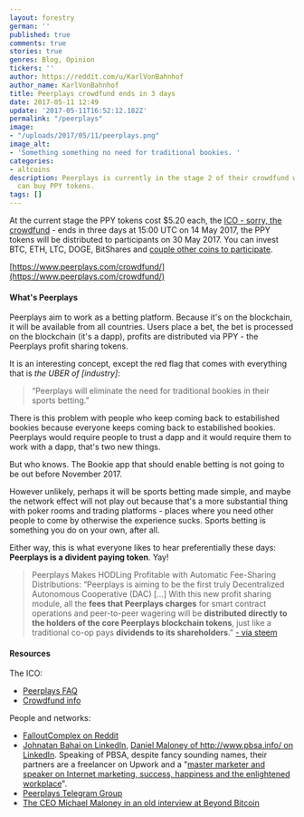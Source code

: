 ```yaml
---
layout: forestry
german: ''
published: true
comments: true
stories: true
genres: Blog, Opinion
tickers: ''
author: https://reddit.com/u/KarlVonBahnhof
author_name: KarlVonBahnhof
title: Peerplays crowdfund ends in 3 days
date: 2017-05-11 12:49
update: '2017-05-11T16:52:12.182Z'
permalink: "/peerplays"
image:
- "/uploads/2017/05/11/peerplays.png"
image_alt:
- 'Something something no need for traditional bookies. '
categories:
- altcoins
description: Peerplays is currently in the stage 2 of their crowdfund where anyone
  can buy PPY tokens.
tags: []
---
```

At the current stage the PPY tokens cost $5.20 each, the [ICO - sorry, the crowdfund](https://www.altcointrading.net/ico-regulations) - ends in three days at 15:00 UTC on 14 May 2017, the PPY tokens will be distributed to participants on 30 May 2017. You can invest BTC, ETH, LTC, DOGE, BitShares and [couple other coins to participate](http://prntscr.com/f6pdj3).

[https://www.peerplays.com/crowdfund/](https://www.peerplays.com/crowdfund/)

#### What's Peerplays

Peerplays aim to work as a betting platform. Because it's on the blockchain, it will be available from all countries. Users place a bet, the bet is processed on the blockchain (it's a dapp), profits are distributed via PPY - the Peerplays profit sharing tokens.

It is an interesting concept, except the red flag that comes with everything that is *the UBER of [industry]*:

> “Peerplays will eliminate the need for traditional bookies in their sports betting.”

There is this problem with people who keep coming back to estabilished bookies because everyone keeps coming back to estabilished bookies. Peerplays would require people to trust a dapp and it would require them to work with a dapp, that's two new things. 

But who knows. The Bookie app that should enable betting is not going to be out before November 2017. 

However unlikely, perhaps it will be sports betting made simple, and maybe the network effect will not play out because that's a more substantial thing with poker rooms and trading platforms - places where you need other people to come by otherwise the experience sucks. Sports betting is something you do on your own, after all. 

Either way, this is what everyone likes to hear preferentially these days: **Peerplays is a divident paying token**. Yay!

> Peerplays Makes HODLing Profitable with Automatic Fee-Sharing Distributions: “Peerplays is aiming to be the first truly Decentralized Autonomous Cooperative (DAC) [...] With this new profit sharing module, all the **fees that Peerplays charges** for smart contract operations and peer-to-peer wagering will be **distributed directly to the holders of the core Peerplays blockchain tokens**, just like a traditional co-op pays **dividends to its shareholders**.” [- via steem](https://steemit.com/peerplays/@cryptoprometheus/peerplays-makes-hodling-profitable-with-automatic-fee-sharing-distributions)



#### Resources

The ICO:

* [Peerplays FAQ](https://www.peerplays.com/news/faq/)
* [Crowdfund info](https://www.peerplays.com/news/primary_crowdfund/)

People and networks: 

* [FalloutComplex on Reddit](https://www.reddit.com/user/FalloutComplex)
* [Johnatan Bahai on LinkedIn](https://ca.linkedin.com/in/jonathanbahai), [Daniel Maloney of http://www.pbsa.info/ on LinkedIn](https://nl.linkedin.com/in/dan-maloney). Speaking of PBSA, despite fancy sounding names, their partners are a freelancer on Upwork and a "[master marketer and speaker on Internet marketing, success, happiness and the enlightened workplace](http://prntscr.com/f6pjxo)".
* [Peerplays Telegram Group](https://t.me/PeerplaysBlockchain)
* [The CEO Michael Maloney in an old interview at Beyond Bitcoin](https://soundcloud.com/beyond-bitcoin-hangouts/e167-beyond-bitcoin-peerplays-update-blockpay-ceo-talks-privacy-faddats-nanochip-implant)

